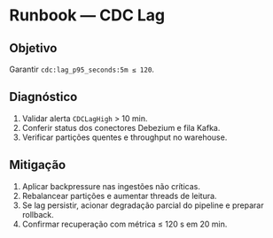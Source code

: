 # Runbook — CDC Lag

## Objetivo
Garantir `cdc:lag_p95_seconds:5m ≤ 120`.

## Diagnóstico
1. Validar alerta `CDCLagHigh` > 10 min.
2. Conferir status dos conectores Debezium e fila Kafka.
3. Verificar partições quentes e throughput no warehouse.

## Mitigação
1. Aplicar backpressure nas ingestões não críticas.
2. Rebalancear partições e aumentar threads de leitura.
3. Se lag persistir, acionar degradação parcial do pipeline e preparar rollback.
4. Confirmar recuperação com métrica ≤ 120 s em 20 min.
